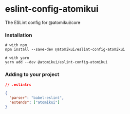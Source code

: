 # eslint-config-atomikui

The ESLint config for @atomikui/core

### Installation

```shell
# with npm
npm install --save-dev @atomikui/eslint-config-atomikui

# with yarn
yarn add --dev @atomikui/eslint-config-atomikui
```

### Adding to your project

```json
// .eslintrc

{
  "parser": "babel-eslint",
  "extends": ["atomikui"]
}
```
